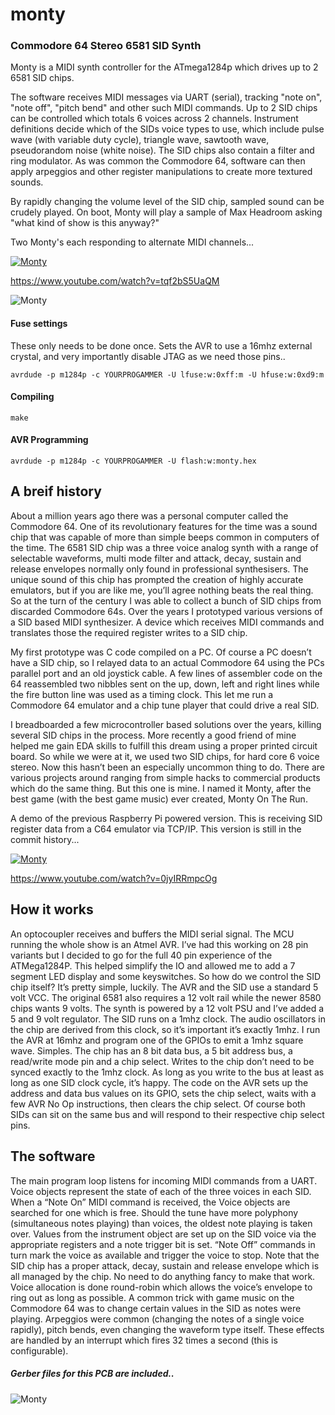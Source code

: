 # monty

### Commodore 64 Stereo 6581 SID Synth

Monty is a MIDI synth controller for the ATmega1284p which drives up to 2 6581 SID chips.

The software receives MIDI messages via UART (serial), tracking "note on", "note off", "pitch bend" and other such
MIDI commands. Up to 2 SID chips can be controlled which totals 6 voices across 2 channels. Instrument definitions
decide which of the SIDs voice types to use, which include pulse wave (with variable duty cycle), triangle wave,
sawtooth wave, pseudorandom noise (white noise). The SID chips also contain a filter and ring modulator.
As was common the Commodore 64, software can then apply arpeggios and other register manipulations to create more
textured sounds.

By rapidly changing the volume level of the SID chip, sampled sound can be crudely played. On boot, Monty will
play a sample of Max Headroom asking "what kind of show is this anyway?"

Two Monty's each responding to alternate MIDI channels... 

[![Monty](https://img.youtube.com/vi/tqf2bS5UaQM/0.jpg)](https://www.youtube.com/watch?v=tqf2bS5UaQM)

https://www.youtube.com/watch?v=tqf2bS5UaQM

![Monty](http://kamome.slipperyseal.net/monty-pcb1.jpg "Monty")

#### Fuse settings

These only needs to be done once. Sets the AVR to use a 16mhz external crystal, and very importantly disable JTAG as we need those pins..

  `avrdude -p m1284p -c YOURPROGAMMER -U lfuse:w:0xff:m -U hfuse:w:0xd9:m`

#### Compiling

  `make`

#### AVR Programming

  `avrdude -p m1284p -c YOURPROGAMMER -U flash:w:monty.hex`

## A breif history

About a million years ago there was a personal computer called the Commodore 64. One of its revolutionary features for the time was a sound chip that was capable of more than simple beeps common in computers of the time.  The 6581 SID chip was a three voice analog synth with a range of selectable waveforms, multi mode filter and attack, decay, sustain and release envelopes normally only found in professional synthesisers. The unique sound of this chip has prompted the creation of highly accurate emulators, but if you are like me, you’ll agree nothing beats the real thing.  So at the turn of the century I was able to collect a bunch of SID chips from discarded Commodore 64s. Over the years I prototyped various versions of a SID based MIDI synthesizer. A device which receives MIDI commands and translates those the required register writes to a SID chip. 

My first prototype was C code compiled on a PC. Of course a PC doesn’t have a SID chip, so I relayed data to an actual Commodore 64 using the PCs parallel port and an old joystick cable. A few lines of assembler code on the 64 reassembled two nibbles sent on the up, down, left and right lines while the fire button line was used as a timing clock. This let me run a Commodore 64 emulator and a chip tune player that could drive a real SID.

I breadboarded a few microcontroller based solutions over the years, killing several SID chips in the process. More recently a good friend of mine helped me gain EDA skills to fulfill this dream using a proper printed circuit board. So while we were at it, we used two SID chips, for hard core 6 voice stereo. Now this hasn’t been an especially uncommon thing to do. There are various projects around ranging from simple hacks to commercial products which do the same thing. But this one is mine. I named it Monty, after the best game (with the best game music) ever created, Monty On The Run.

A demo of the previous Raspberry Pi powered version. This is receiving SID register data from a C64 emulator via TCP/IP. This version is still in the commit history...

[![Monty](https://img.youtube.com/vi/0jyIRRmpcOg/0.jpg)](https://www.youtube.com/watch?v=0jyIRRmpcOg)

https://www.youtube.com/watch?v=0jyIRRmpcOg

## How it works

An optocoupler receives and buffers the MIDI serial signal.  The MCU running the whole show is an Atmel AVR. I’ve had this working on 28 pin variants but I decided to go for the full 40 pin experience of the ATMega1284P. This helped simplify the IO and allowed me to add a 7 segment LED display and some keyswitches. So how do we control the SID chip itself? It’s pretty simple, luckily. The AVR and the SID use a standard 5 volt VCC. The original 6581 also requires a 12 volt rail while the newer 8580 chips wants 9 volts. The synth is powered by a 12 volt PSU and I’ve added a 5 and 9 volt regulator. The SID runs on a 1mhz clock. The audio oscillators in the chip are derived from this clock, so it’s important it’s exactly 1mhz. I run the AVR at 16mhz and program one of the GPIOs to emit a 1mhz square wave. Simples. The chip has an 8 bit data bus, a 5 bit address bus, a read/write mode pin and a chip select. Writes to the chip don’t need to be synced exactly to the 1mhz clock. As long as you write to the bus at least as long as one SID clock cycle, it’s happy. The code on the AVR sets up the address and data bus values on its GPIO, sets the chip select, waits with a few AVR No Op instructions, then clears the chip select. Of course both SIDs can sit on the same bus and will respond to their respective chip select pins.

## The software

The main program loop listens for incoming MIDI commands from a UART. Voice objects represent the state of each of the three voices in each SID.  When a “Note On” MIDI command is received, the Voice objects are searched for one which is free. Should the tune have more polyphony (simultaneous notes playing) than voices, the oldest note playing is taken over. Values from the instrument object are set up on the SID voice via the appropriate registers and a note trigger bit is set. “Note Off” commands in turn mark the voice as available and trigger the voice to stop. Note that the SID chip has a proper attack, decay, sustain and release envelope which is all managed by the chip. No need to do anything fancy to make that work. Voice allocation is done round-robin which allows the voice’s envelope to ring out as long as possible. A common trick with game music on the Commodore 64 was to change certain values in the SID as notes were playing. Arpeggios were common (changing the notes of a single voice rapidly), pitch bends, even changing the waveform type itself. These effects are handled by an interrupt which fires 32 times a second (this is configurable).

##### Gerber files for this PCB are included..

![Monty](http://kamome.slipperyseal.net/monty-pcb.png "Monty PCB")
